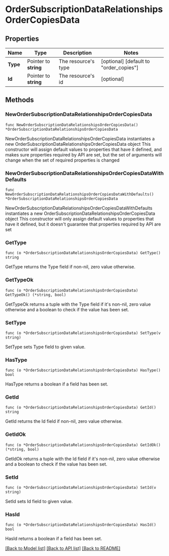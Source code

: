# OrderSubscriptionDataRelationshipsOrderCopiesData

## Properties

Name | Type | Description | Notes
------------ | ------------- | ------------- | -------------
**Type** | Pointer to **string** | The resource&#39;s type | [optional] [default to "order_copies"]
**Id** | Pointer to **string** | The resource&#39;s id | [optional] 

## Methods

### NewOrderSubscriptionDataRelationshipsOrderCopiesData

`func NewOrderSubscriptionDataRelationshipsOrderCopiesData() *OrderSubscriptionDataRelationshipsOrderCopiesData`

NewOrderSubscriptionDataRelationshipsOrderCopiesData instantiates a new OrderSubscriptionDataRelationshipsOrderCopiesData object
This constructor will assign default values to properties that have it defined,
and makes sure properties required by API are set, but the set of arguments
will change when the set of required properties is changed

### NewOrderSubscriptionDataRelationshipsOrderCopiesDataWithDefaults

`func NewOrderSubscriptionDataRelationshipsOrderCopiesDataWithDefaults() *OrderSubscriptionDataRelationshipsOrderCopiesData`

NewOrderSubscriptionDataRelationshipsOrderCopiesDataWithDefaults instantiates a new OrderSubscriptionDataRelationshipsOrderCopiesData object
This constructor will only assign default values to properties that have it defined,
but it doesn't guarantee that properties required by API are set

### GetType

`func (o *OrderSubscriptionDataRelationshipsOrderCopiesData) GetType() string`

GetType returns the Type field if non-nil, zero value otherwise.

### GetTypeOk

`func (o *OrderSubscriptionDataRelationshipsOrderCopiesData) GetTypeOk() (*string, bool)`

GetTypeOk returns a tuple with the Type field if it's non-nil, zero value otherwise
and a boolean to check if the value has been set.

### SetType

`func (o *OrderSubscriptionDataRelationshipsOrderCopiesData) SetType(v string)`

SetType sets Type field to given value.

### HasType

`func (o *OrderSubscriptionDataRelationshipsOrderCopiesData) HasType() bool`

HasType returns a boolean if a field has been set.

### GetId

`func (o *OrderSubscriptionDataRelationshipsOrderCopiesData) GetId() string`

GetId returns the Id field if non-nil, zero value otherwise.

### GetIdOk

`func (o *OrderSubscriptionDataRelationshipsOrderCopiesData) GetIdOk() (*string, bool)`

GetIdOk returns a tuple with the Id field if it's non-nil, zero value otherwise
and a boolean to check if the value has been set.

### SetId

`func (o *OrderSubscriptionDataRelationshipsOrderCopiesData) SetId(v string)`

SetId sets Id field to given value.

### HasId

`func (o *OrderSubscriptionDataRelationshipsOrderCopiesData) HasId() bool`

HasId returns a boolean if a field has been set.


[[Back to Model list]](../README.md#documentation-for-models) [[Back to API list]](../README.md#documentation-for-api-endpoints) [[Back to README]](../README.md)


